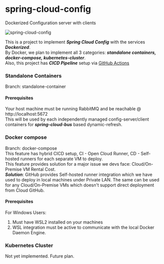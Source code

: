 # spring-cloud-config
Dockerized Configuration server with clients

![spring-cloud-config](https://github.com/abhisheksarkar30/spring-cloud-config/actions/workflows/actions-cicd.yml/badge.svg?branch=docker-compose)

This is a project to implement **_Spring Cloud Config_** with the services _**Dockerized**_. <br>
By Docker, we plan to implement all 3 categories: **_standalone containers, docker-compose, kubernetes-cluster_**. <br>
Also, this project has **_CICD Pipeline_** setup via [GitHub Actions](https://docs.github.com/en/actions)

### Standalone Containers
Branch: standalone-container <br>

#### Prerequisites
Your host machine must be running RabbitMQ and be reachable @ http://localhost:5672 <br>
This will be used by each independently managed config-server/client containers for **_spring-cloud-bus_** based dynamic-refresh.

### Docker compose
Branch: docker-compose <br>
This feature has hybrid CICD setup, CI - Open Cloud Runner, CD - Self-hosted runners for each separate VM to deploy. <br>
This feature provides solution for a major issue we devs face: Cloud/On-Premise VM Rental Cost. <br>
_**Solution**_: GitHub provides Self-hosted runner integration which we have used to deploy in 
local machines under Private LAN. The same can be used for any Cloud/On-Premise VMs which
doesn't support direct deployment from Cloud GitHub. 

#### Prerequisites
For Windows Users:
1. Must have WSL2 installed on your machines
2. WSL integration must be active to communicate with the local Docker Daemon Engine.

### Kubernetes Cluster

Not yet implemented. Future plan.